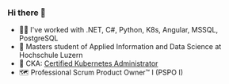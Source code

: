 ### Hi there 👋

- 👷🏻 I've worked with .NET, C#, Python, K8s, Angular, MSSQL, PostgreSQL
- 🌱 Masters student of Applied Information and Data Science at Hochschule Luzern
- 🐳 CKA: [Certified Kubernetes Administrator](https://www.credly.com/badges/0b3dff91-987e-4798-8918-f2e1ad5707dc)
- 🗺 Professional Scrum Product Owner™ I (PSPO I)